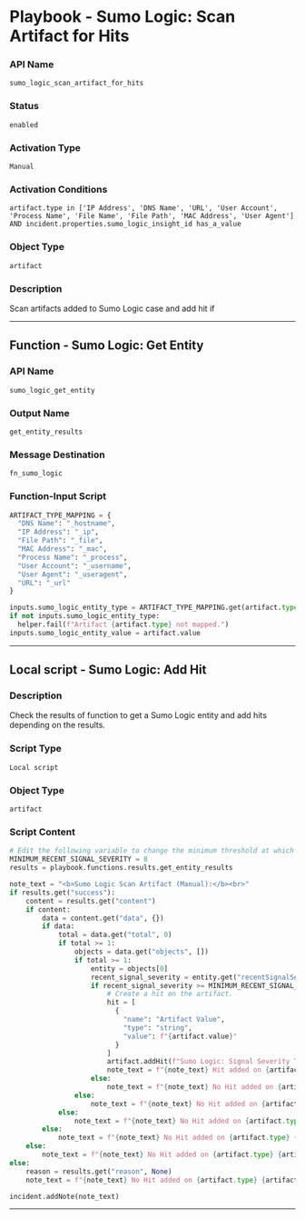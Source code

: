 <!--
    DO NOT MANUALLY EDIT THIS FILE
    THIS FILE IS AUTOMATICALLY GENERATED WITH resilient-sdk codegen
    Generated with resilient-sdk v51.0.2.2.1096
-->

# Playbook - Sumo Logic: Scan Artifact for Hits

### API Name
`sumo_logic_scan_artifact_for_hits`

### Status
`enabled`

### Activation Type
`Manual`

### Activation Conditions
`artifact.type in ['IP Address', 'DNS Name', 'URL', 'User Account', 'Process Name', 'File Name', 'File Path', 'MAC Address', 'User Agent'] AND incident.properties.sumo_logic_insight_id has_a_value`

### Object Type
`artifact`

### Description
Scan artifacts added to Sumo Logic case and add hit if


---
## Function - Sumo Logic: Get Entity

### API Name
`sumo_logic_get_entity`

### Output Name
`get_entity_results`

### Message Destination
`fn_sumo_logic`

### Function-Input Script
```python
ARTIFACT_TYPE_MAPPING = {
  "DNS Name": "_hostname",
  "IP Address": "_ip",
  "File Path": "_file",
  "MAC Address": "_mac",
  "Process Name": "_process",
  "User Account": "_username",
  "User Agent": "_useragent",
  "URL": "_url"
}

inputs.sumo_logic_entity_type = ARTIFACT_TYPE_MAPPING.get(artifact.type, None)
if not inputs.sumo_logic_entity_type:
  helper.fail(f"Artifact {artifact.type} not mapped.")
inputs.sumo_logic_entity_value = artifact.value
```

---

## Local script - Sumo Logic: Add Hit

### Description
Check the results of function to get a Sumo Logic entity and add hits depending on the results.

### Script Type
`Local script`

### Object Type
`artifact`

### Script Content
```python
# Edit the following variable to change the minimum threshold at which a hit is added to an artifact.
MINIMUM_RECENT_SIGNAL_SEVERITY = 8
results = playbook.functions.results.get_entity_results

note_text = "<b>Sumo Logic Scan Artifact (Manual):</b><br>"
if results.get("success"):
    content = results.get("content")
    if content:
        data = content.get("data", {})
        if data:
            total = data.get("total", 0)
            if total >= 1:
                objects = data.get("objects", [])
                if total >= 1:
                    entity = objects[0]
                    recent_signal_severity = entity.get("recentSignalSeverity")
                    if recent_signal_severity >= MINIMUM_RECENT_SIGNAL_SEVERITY:
                        # Create a hit on the artifact.
                        hit = [
                          {
                            "name": "Artifact Value",
                            "type": "string",
                            "value": f"{artifact.value}"
                          }
                        ]
                        artifact.addHit(f"Sumo Logic: Signal Severity Total: {recent_signal_severity}.", hit)
                        note_text = f"{note_text} Hit added on {artifact.type} {artifact.value} with Signal Severity Total: {recent_signal_severity}."
                    else:
                        note_text = f"{note_text} No Hit added on {artifact.type} {artifact.value} with Signal Severity Total: {recent_signal_severity}."
                else:
                    note_text = f"{note_text} No Hit added on {artifact.type} {artifact.value} - no entity found."
            else:
                note_text = f"{note_text} No Hit added on {artifact.type} {artifact.value} - no entity found."
        else:
            note_text = f"{note_text} No Hit added on {artifact.type} {artifact.value} - no data found."
    else:
        note_text = f"{note_text} No Hit added on {artifact.type} {artifact.value} - no content found."
else:
    reason = results.get("reason", None)
    note_text = f"{note_text} No Hit added on {artifact.type} {artifact.value} - get entity function failed:<br>reason: {reason}."

incident.addNote(note_text)
```

---

